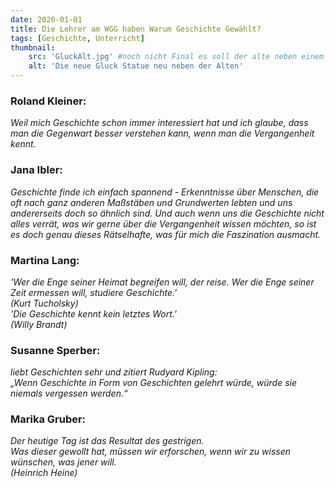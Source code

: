 ```yaml
---
date: 2020-01-01
title: Die Lehrer am WGG haben Warum Geschichte Gewählt?
tags: [Geschichte, Unterricht]
thumbnail: 
    src: 'GluckAlt.jpg' #noch nicht Final es soll der alte neben einem neuen editiert werden (siehe alt text)
    alt: 'Die neue Gluck Statue neu neben der Alten'
---
```


### Roland Kleiner:
*Weil mich Geschichte schon immer interessiert hat und ich glaube, dass man die Gegenwart besser verstehen kann, wenn man die Vergangenheit kennt.*

### Jana Ibler:
*Geschichte finde ich einfach spannend - Erkenntnisse über Menschen, die oft nach ganz anderen Maßstäben und Grundwerten lebten und uns andererseits doch so ähnlich sind. Und auch wenn uns die Geschichte nicht alles verrät, was wir gerne über die Vergangenheit wissen möchten, so ist es doch genau dieses Rätselhafte, was für mich die Faszination ausmacht.*

### Martina Lang:
*'Wer die Enge seiner Heimat begreifen will, der reise. Wer die Enge seiner Zeit ermessen will, studiere Geschichte.' <br>
(Kurt Tucholsky) <br>
'Die Geschichte kennt kein letztes Wort.'<br>
(Willy Brandt)*

### Susanne Sperber: 
*liebt Geschichten sehr und zitiert Rudyard Kipling: <br>
„Wenn Geschichte in Form von Geschichten gelehrt würde, würde sie niemals vergessen werden.“*

### Marika Gruber:
*Der heutige Tag ist das Resultat des gestrigen. <br>
Was dieser gewollt hat, müssen wir erforschen, wenn wir zu wissen wünschen, was jener will. <br>
(Heinrich Heine)*